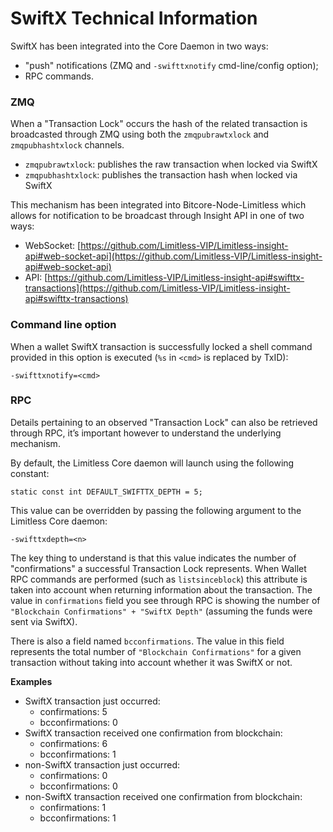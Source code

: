 # SwiftX Technical Information

SwiftX has been integrated into the Core Daemon in two ways:

* "push" notifications (ZMQ and `-swifttxnotify` cmd-line/config option);
* RPC commands.

### ZMQ

When a "Transaction Lock" occurs the hash of the related transaction is
broadcasted through ZMQ using both the `zmqpubrawtxlock` and `zmqpubhashtxlock`
channels.

* `zmqpubrawtxlock`: publishes the raw transaction when locked via SwiftX
* `zmqpubhashtxlock`: publishes the transaction hash when locked via SwiftX

This mechanism has been integrated into Bitcore-Node-Limitless which allows for
notification to be broadcast through Insight API in one of two ways:

* WebSocket: [https://github.com/Limitless-VIP/Limitless-insight-api#web-socket-api](https://github.com/Limitless-VIP/Limitless-insight-api#web-socket-api)
* API: [https://github.com/Limitless-VIP/Limitless-insight-api#swifttx-transactions](https://github.com/Limitless-VIP/Limitless-insight-api#swifttx-transactions)

### Command line option

When a wallet SwiftX transaction is successfully locked a shell command
provided in this option is executed (`%s` in `<cmd>` is replaced by TxID):

```
-swifttxnotify=<cmd>
```

### RPC

Details pertaining to an observed "Transaction Lock" can also be retrieved
through RPC, it’s important however to understand the underlying mechanism.

By default, the Limitless Core daemon will launch using the following constant:

```
static const int DEFAULT_SWIFTTX_DEPTH = 5;
```

This value can be overridden by passing the following argument to the Limitless
Core daemon:

```
-swifttxdepth=<n>
```

The key thing to understand is that this value indicates the number of
"confirmations" a successful Transaction Lock represents. When Wallet RPC
commands are performed (such as `listsinceblock`) this attribute is taken into
account when returning information about the transaction. The value in
`confirmations` field you see through RPC is showing the number of
`"Blockchain Confirmations" + "SwiftX Depth"` (assuming the funds were sent via
SwiftX).

There is also a field named `bcconfirmations`. The value in this field
represents the total number of `"Blockchain Confirmations"` for a given
transaction without taking into account whether it was SwiftX or not.

**Examples**

* SwiftX transaction just occurred:
  * confirmations: 5
  * bcconfirmations: 0
* SwiftX transaction received one confirmation from blockchain:
  * confirmations: 6
  * bcconfirmations: 1
* non-SwiftX transaction just occurred:
  * confirmations: 0
  * bcconfirmations: 0
* non-SwiftX transaction received one confirmation from blockchain:
  * confirmations: 1
  * bcconfirmations: 1
